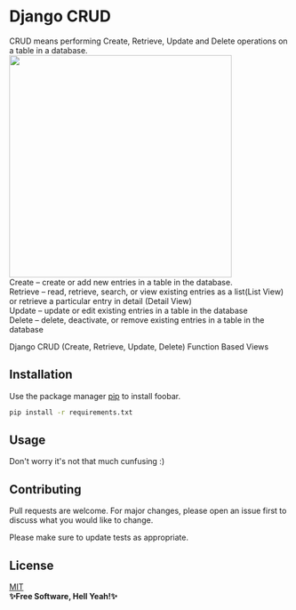# Django CRUD

CRUD means performing Create, Retrieve, Update and Delete operations on a table in a database.\
<img src="https://media.geeksforgeeks.org/wp-content/uploads/20200114185631/Untitled-Diagram-316-1024x630.jpg" data-canonical-src="https://gyazo.com/eb5c5741b6a9a16c692170a41a49c858.png" width="400"  />\
Create – create or add new entries in a table in the database. \
Retrieve – read, retrieve, search, or view existing entries as a list(List View) or retrieve a particular entry in detail (Detail View) \
Update – update or edit existing entries in a table in the database \
Delete – delete, deactivate, or remove existing entries in a table in the database

Django CRUD (Create, Retrieve, Update, Delete) Function Based Views


## Installation

Use the package manager [pip](https://pip.pypa.io/en/stable/) to install foobar.

```bash
pip install -r requirements.txt
```

## Usage

Don't worry it's not that much cunfusing :)

## Contributing
Pull requests are welcome. For major changes, please open an issue first to discuss what you would like to change.

Please make sure to update tests as appropriate.

## License
[MIT](https://choosealicense.com/licenses/mit/) \
**✨Free Software, Hell Yeah!✨**
